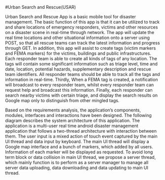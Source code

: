 #Urban Search and Rescue(USAR)

Urban Search and Rescue App is a basic mobile tool for disaster management. The
basic function of this app is that it can be utilized to track and share locations of emergency
responders, victims and other resources on a disaster scene in real-time through network.
The app will update the real time locations and other situational information onto a server
using POST, so that all rescue teams can track the latest information and progress through
GET.
In addition, this app will assist to create tags (victim markers and FEMA markers) for
the victims, buildings and public infrastructures. Each responder team is able to create all
kinds of tags of any location. The tags will contain some significant information such as
triage level, time and date, location, potential hazards, supplementary description and
rescue team identifiers. All responder teams should be able to track all the tags and
information in real-time.
Thirdly, When a FEMA tag is created, a notification will broadcast to every responder
team, whilst every responder team can request help and broadcast this information.
Finally, each responder can search nearby victims with certain triage, and display the
search results on Google map only to distinguish from other mingled tags.

Based on the requirements analysis, the application’s components, modules, interfaces
and interactions have been designed. The following diagram describes the system
architecture of this application.
The application is a multi-user real time android disaster management application that
follows a two-thread architecture with interaction between them. The user input is a mixed
action of touch event captured by the main UI thread and data input by keyboard. The main
UI thread will display a Google map interface and a bunch of markers, which added by all
users. Information of each marker will be displayed as requested. To avoid long term block
or data collision in main UI thread, we propose a server thread, which mainly function is to
perform as a server manager to manage all server data uploading, data downloading and
data updating to main UI thread.
